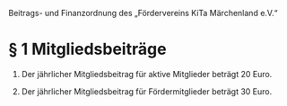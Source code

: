 Beitrags- und Finanzordnung des „Fördervereins KiTa Märchenland e.V.“

# § 1  Mitgliedsbeiträge
1. Der jährlicher Mitgliedsbeitrag für aktive Mitglieder beträgt 20 Euro.

2. Der jährlicher Mitgliedsbeitrag für Fördermitglieder beträgt 30 Euro.